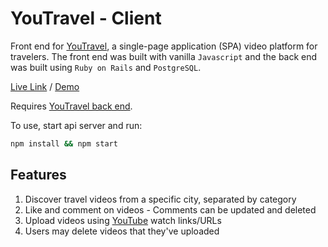 # YouTravel - Client

Front end for [YouTravel](https://github.com/jeffreyc86/youtravel-demo), a single-page application (SPA) video platform for travelers. The front end was built with vanilla `Javascript` and the back end was built using `Ruby on Rails` and `PostgreSQL`.

[Live Link](https://youtravel.netlify.app/) / [Demo](https://www.loom.com/share/7fd0bb35571a4eb8bfdef9d2c4ea1c3e)

Requires [YouTravel back end](https://github.com/jeffreyc86/youtravel-backend).

To use, start api server and run:
```zsh
npm install && npm start
```

## Features

1. Discover travel videos from a specific city, separated by category
2. Like and comment on videos - Comments can be updated and deleted
3. Upload videos using [YouTube](https://www.youtube.com/) watch links/URLs
4. Users may delete videos that they've uploaded